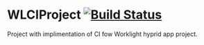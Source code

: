 # WLCIProject [![Build Status](https://travis-ci.org/alexeybondarenko/WLCIProject.svg?branch=master)](https://travis-ci.org/alexeybondarenko/WLCIProject)

Project with implimentation of CI fow Worklight hyprid app project.